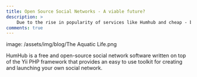 ```yaml
---
title: Open Source Social Networks - A viable future?
description: >
	Due to the rise in popularity of services like Humhub and cheap - but good quality - hardware like the Raspberry Pi, we're considering migrating & combining wordpress with a R.Pi service that will be secondarily hosted on Github. 
comments: true
---
```



image: /assets/img/blog/The Aquatic Life.png


HumHub is a free and open-source social network software written on top of the Yii PHP framework that provides an easy to use toolkit for creating and launching your own social network.
